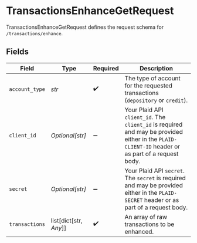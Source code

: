 # TransactionsEnhanceGetRequest

TransactionsEnhanceGetRequest defines the request schema for `/transactions/enhance`.


## Fields

| Field                                                                                                                                            | Type                                                                                                                                             | Required                                                                                                                                         | Description                                                                                                                                      |
| ------------------------------------------------------------------------------------------------------------------------------------------------ | ------------------------------------------------------------------------------------------------------------------------------------------------ | ------------------------------------------------------------------------------------------------------------------------------------------------ | ------------------------------------------------------------------------------------------------------------------------------------------------ |
| `account_type`                                                                                                                                   | *str*                                                                                                                                            | :heavy_check_mark:                                                                                                                               | The type of account for the requested transactions (`depository` or `credit`).                                                                   |
| `client_id`                                                                                                                                      | *Optional[str]*                                                                                                                                  | :heavy_minus_sign:                                                                                                                               | Your Plaid API `client_id`. The `client_id` is required and may be provided either in the `PLAID-CLIENT-ID` header or as part of a request body. |
| `secret`                                                                                                                                         | *Optional[str]*                                                                                                                                  | :heavy_minus_sign:                                                                                                                               | Your Plaid API `secret`. The `secret` is required and may be provided either in the `PLAID-SECRET` header or as part of a request body.          |
| `transactions`                                                                                                                                   | list[dict[str, *Any*]]                                                                                                                           | :heavy_check_mark:                                                                                                                               | An array of raw transactions to be enhanced.                                                                                                     |